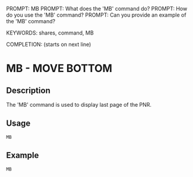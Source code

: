 PROMPT: MB
PROMPT: What does the 'MB' command do?
PROMPT: How do you use the 'MB' command?
PROMPT: Can you provide an example of the 'MB' command?

KEYWORDS: shares, command, MB

COMPLETION: (starts on next line)
# MB - MOVE BOTTOM

## Description
The 'MB' command is used to display last page of the PNR.

## Usage
```
MB
```

## Example
```
MB
```
